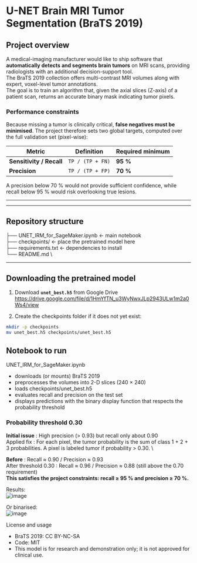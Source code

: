 # U-NET Brain MRI Tumor Segmentation (BraTS 2019)

## Project overview

A medical-imaging manufacturer would like to ship software that **automatically detects and segments brain tumors** on MRI scans, providing radiologists with an additional decision-support tool.  
The BraTS 2019 collection offers multi-contrast MRI volumes along with expert, voxel-level tumor annotations.  
The goal is to train an algorithm that, given the axial slices (Z-axis) of a patient scan, returns an accurate binary mask indicating tumor pixels.

### Performance constraints

Because missing a tumor is clinically critical, **false negatives must be minimised**. The project therefore sets two global targets, computed over the full validation set (pixel-wise):

| Metric | Definition | Required minimum |
|--------|------------|------------------|
| **Sensitivity / Recall** | `TP / (TP + FN)` | **95 %** |
| **Precision** | `TP / (TP + FP)` | **70 %** |

A precision below 70 % would not provide sufficient confidence, while recall below 95 % would risk overlooking true lesions.

---
---

## Repository structure
├── UNET_IRM_for_SageMaker.ipynb   ← main notebook \
├── checkpoints/                   ← place the pretrained model here \
├── requirements.txt               ← dependencies to install   \
└── README.md \

---

## Downloading the pretrained model

1. Download **`unet_best.h5`** from Google Drive  \
   https://drive.google.com/file/d/1HmYfTN_u3WyNwxJLp2943ULw1m2a0Ws4/view

2. Create the checkpoints folder if it does not yet exist:

```bash
mkdir -p checkpoints
mv unet_best.h5 checkpoints/unet_best.h5
```

## Notebook to run

UNET_IRM_for_SageMaker.ipynb
- downloads (or mounts) BraTS 2019
- preprocesses the volumes into 2-D slices (240 × 240)
- loads checkpoints/unet_best.h5
- evaluates recall and precision on the test set
- displays predictions with the binary display function that respects the probability threshold

### Probability threshold 0.30
**Initial issue** : High precision (> 0.93) but recall only about 0.90 \
Applied fix : For each pixel, the tumor probability is the sum of class 1 + 2 + 3 probabilities. A pixel is labeled tumor if probability > 0.30. \

**Before** : Recall ≈ 0.90 / Precision ≈ 0.93 \
After threshold 0.30 : Recall ≈ 0.96 / Precision ≈ 0.88 (still above the 0.70 requirement) \
**This satisfies the project constraints: recall ≥ 95 % and precision ≥ 70 %.**

Results:\
![image](https://github.com/user-attachments/assets/962a98b6-7a19-4950-b104-930ad3f9a1bb)

Or binarised:\
![image](https://github.com/user-attachments/assets/a617dc86-d9c6-4fc1-92a8-d87c05db887f)

License and usage
- BraTS 2019: CC BY-NC-SA
- Code: MIT
- This model is for research and demonstration only; it is not approved for clinical use.
